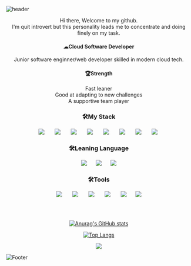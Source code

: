  
 ![header](https://capsule-render.vercel.app/api?type=soft&color=F4C2C2&height=80&section=header&text=Good%20Day!%20Overcome%20Challenges%20Throws%20At%20You&fontSize=30)
 
<div align="center" >Hi there, Welcome to my github. </div>
<div align="center" >I'm quit introvert but this personality leads me to concentrate and doing finely on my task.</div>

<h4 align="center"> ☁Cloud Software Developer</h4>
<div align="center" >Junior software enginner/web developer skilled in modern cloud tech.</div>

<h4 align="center">🏆Strength</h4>
<div align="center" >Fast leaner</div>
<div align="center" >Good at adapting to new challenges</div>
<div align="center" >A supportive team player</div>


<h3 align="center">🛠My Stack</h3>
<div align="center">
<img src="https://img.shields.io/badge/JSON-000000?style=flat-square&logo=Json&logoColor=white" style="height : auto; margin-left : 10px; margin-right : 10px;"/></a>&nbsp;
<img src="https://img.shields.io/badge/C%23-239120?style=flat-square&logo=C#&logoColor=white" style="height : auto; margin-left : 10px; margin-right : 10px;"/></a>&nbsp;
<img src="https://img.shields.io/badge/ASP.NET-512BD4?style=flat-square&logo=.NET&logoColor=white" style="height : auto; margin-left : 10px; margin-right : 10px;"/></a>&nbsp;
<img src="https://img.shields.io/badge/MSSQL-CC2927?style=flat-square&logo=MicrosoftSQLServer&logoColor=white" style="height : auto; margin-left : 10px; margin-right : 10px;"/></a>&nbsp;
<img src="https://img.shields.io/badge/HTML5-E34F26?style=flat-square&logo=HTML5&logoColor=white" style="height : auto; margin-left : 10px; margin-right : 10px;"/></a>&nbsp;
<img src="https://img.shields.io/badge/CSS3-1572B6?style=flat-square&logo=CSS3&logoColor=white" style="height : auto; margin-left : 10px; margin-right : 10px;"/></a>&nbsp;
<img src="https://img.shields.io/badge/JavaScript-F7DF1E?style=flat-square&logo=JavaScript&logoColor=white" style="height : auto; margin-left : 10px; margin-right : 10px;"/></a>&nbsp;
<img src="https://img.shields.io/badge/IIS-5E5E5E?style=flat-square&logo=Microsoft&logoColor=white" style="height : auto; margin-left : 10px; margin-right : 10px;"/></a>&nbsp;

<h3 align="center">🛠Leaning Language</h3>
<img src="https://img.shields.io/badge/Java-007396?style=flat-square&logo=Java&logoColor=white" style="height : auto; margin-left : 10px; margin-right : 10px;"/>

 
<img src="https://img.shields.io/badge/Apache%20Tomcat-F8DC75?style=flat-square&logo=ApacheTomcat&logoColor=white" style="height : auto; margin-left : 10px; margin-right : 10px;"/>
<img src="https://img.shields.io/badge/Spring-6DB33F?style=flat-square&logo=Spring&logoColor=white" style="height : auto; margin-left : 10px; margin-right : 10px;"/>

<h3 align="center">🛠Tools</h3>
<img src="https://img.shields.io/badge/Notepad++-90E59A?style=flat-square&logo=Notepad%2B%2B&logoColor=white" style="height : auto; margin-left : 10px; margin-right : 10px;"/>&nbsp;
<img src="https://img.shields.io/badge/Eclipse-2C2255?style=flat-square&logo=Eclipse&logoColor=white" style="height : auto; margin-left : 10px; margin-right : 10px;"/>&nbsp;
<img src="https://img.shields.io/badge/Visual%20Studio-5C2D91?style=flat-square&logo=VisualStudio&logoColor=white" style="height : auto; margin-left : 10px; margin-right : 10px;"/>&nbsp;
<img src="https://img.shields.io/badge/Oracle-F80000?style=flat-square&logo=Oracle&logoColor=white" style="height : auto; margin-left : 10px; margin-right : 10px;"/>&nbsp;
<img src="https://img.shields.io/badge/Linux-FCC624?style=flat-square&logo=Linux&logoColor=white" style="height : auto; margin-left : 10px; margin-right : 10px;"/>

<img src="https://img.shields.io/badge/Redmine-B32024?style=flat-square&logo=Redmine&logoColor=white" style="height : auto; margin-left : 10px; margin-right : 10px;"/>



<h3>&nbsp;</h3>


[![Anurag's GitHub stats](https://github-readme-stats.vercel.app/api?username=joonrg&show_icons=true&hide=contribs,prs&cache_seconds=86400&theme=dracula)](https://github.com/joonrg/github-readme-stats)

[![Top Langs](https://github-readme-stats.vercel.app/api/top-langs/?username=joonrg&show_icons=true&hide=contribs,prs&cache_seconds=86400&theme=dracula)](https://github.com/joonrg/github-readme-stats)

<a href="https://github.com/joonrg"><img src="https://hits.seeyoufarm.com/api/count/incr/badge.svg?url=https%3A%2F%2Fgithub.com%2Fjoonrg&count_bg=%23000000&title_bg=%23000000&icon=github.svg&icon_color=%23E7E7E7&title=GitHub&edge_flat=false)"/></a>

</div>

![Footer](https://capsule-render.vercel.app/api?type=waving&color=F4C2C2&height=100&section=footer)
 
 
